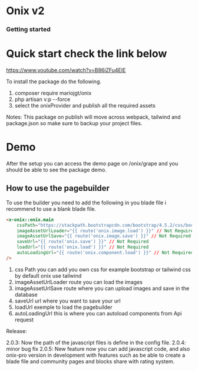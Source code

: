 # Onix v2

### Getting started

# Quick start check the link below
https://www.youtube.com/watch?v=B86iZFu4EIE

To install the package do the following.

1. composer require mariojgt/onix
2. php artisan v:p  --force
3. select the onixProvider and publish all the required assets

Notes: This package on publish will move across webpack, tailwind and package.json so make sure to backup your project files.

# Demo

After the setup you can access the demo page on /onix/grape and you should be able to see the package demo.

## How to use the pagebuilder

To use the builder you need to add the following in you blade file i recommend to use a blank blade file.

```html
<x-onix::onix.main
    cssPath="https://stackpath.bootstrapcdn.com/bootstrap/4.5.2/css/bootstrap.min.css" // Not Required
    imageAssetUrlLoader="{{ route('onix.image.load') }}" // Not Required
    imageAssetUrlSave="{{ route('onix.image.save') }}" // Not Required
    saveUrl="{{ route('onix.save') }}" // Not Required
    loadUrl="{{ route('onix.load') }}" // Not Required
    autoLoadingUrl="{{ route('onix.component.load') }}" // Not Required
/>
```

1. css Path you can add you own css for example bootstrap or tailwind css by default onix use tailwind
2. imageAssetUrlLoader route you can load the images
3. imageAssetUrlSave route where you can upload images and save in the database
4. saveUrl url where you want to save your url
5. loadUrl exemple to load the pagebuilder
6. autoLoadingUrl this is where you can autoload components from Api request

Release:

2.0.3: Now the path of the javascript files is define in the config file.
2.0.4: minor bug fix
2.0.5: New feature now you can add javascript code, and also onix-pro version in development with features such as be able to create a blade file and community pages and blocks share with rating system.

